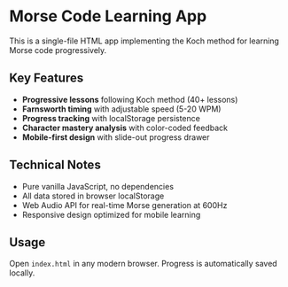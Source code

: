 # Morse Code Learning App

This is a single-file HTML app implementing the Koch method for learning Morse code progressively.

## Key Features
- **Progressive lessons** following Koch method (40+ lessons)
- **Farnsworth timing** with adjustable speed (5-20 WPM)
- **Progress tracking** with localStorage persistence
- **Character mastery analysis** with color-coded feedback
- **Mobile-first design** with slide-out progress drawer

## Technical Notes
- Pure vanilla JavaScript, no dependencies
- All data stored in browser localStorage
- Web Audio API for real-time Morse generation at 600Hz
- Responsive design optimized for mobile learning

## Usage
Open `index.html` in any modern browser. Progress is automatically saved locally.